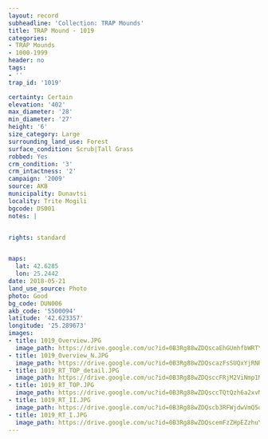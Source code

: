 ```yaml
---
layout: record
subheadline: 'Collection: TRAP Mounds'
title: TRAP Mound - 1019
categories:
- TRAP Mounds
- 1000-1999
header: no
tags:
- ''
trap_id: '1019'

certainty: Certain
elevation: '402'
max_diameter: '28'
min_diameter: '27'
height: '6'
size_category: Large
surrounding_land_use: Forest
surface_condition: Scrub|Tall Grass
robbed: Yes
crm_condition: '3'
crm_intactness: '2'
campaign: '2009'
source: AKB
municipality: Dunavtsi
locality: Trite Mogili
bgcode: DS001
notes: |


rights: standard


maps:
  lat: 42.6285
  lon: 25.2442
date: 2018-05-21
land_use_source: Photo
photo: Good
bg_code: DUN006
akb_code: '5500094'
latitude: '42.623357'
longitude: '25.289673'
images:
- title: 1019_Overview.JPG
  image_path: https://drive.google.com/uc?id=0B3Rg88wZDQscaEhGUmhfbWRTY0k
- title: 1019_Overview_N.JPG
  image_path: https://drive.google.com/uc?id=0B3Rg88wZDQscazFsSUQxYjRNRWM
- title: 1019_RT_TOP_detail.JPG
  image_path: https://drive.google.com/uc?id=0B3Rg88wZDQsccFRjM2ViNmp1MkE
- title: 1019_RT_TOP.JPG
  image_path: https://drive.google.com/uc?id=0B3Rg88wZDQsccTQtQzh6a2xvM28
- title: 1019_RT_II.JPG
  image_path: https://drive.google.com/uc?id=0B3Rg88wZDQscb3RFWjdwVmQ5dTA
- title: 1019_RT_I.JPG
  image_path: https://drive.google.com/uc?id=0B3Rg88wZDQscemFzZHpEZzhuY2s
---
```

